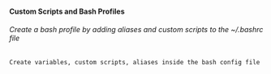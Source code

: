 #### __Custom Scripts and Bash Profiles__
###### Create a bash profile by adding aliases and custom scripts to the ~/.bashrc file
```
Create variables, custom scripts, aliases inside the bash config file
```
